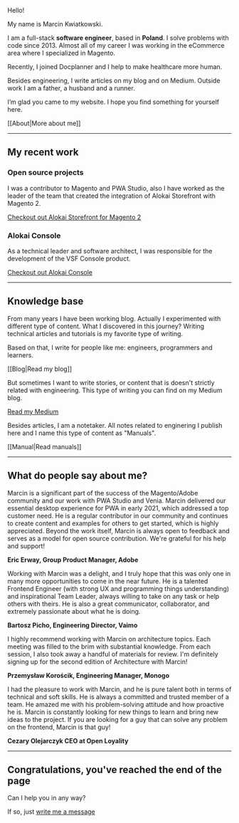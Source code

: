 Hello!

My name is Marcin Kwiatkowski.

I am a full-stack **software engineer**, based in **Poland**. I solve problems with code since 2013. Almost all of my career I was working in the eCommerce area where I specialized in Magento.

Recently, I joined Docplanner and I help to make healthcare more human.

Besides engineering, I write articles on my blog and on Medium. Outside work I am a father, a husband and a runner.

I’m glad you came to my website. I hope you find something for yourself here.

[[About|More about me]]

---

## My recent work

### Open source projects

I was a contributor to Magento and PWA Studio, also I have worked as the leader of the team that created the integration of Alokai Storefront with Magento 2.

[Checkout out Alokai Storefront for Magento 2](https://alokai.com/pwa-for-magento)

### Alokai Console
  
As a technical leader and software architect, I was responsible for the development of the VSF Console product.

[Checkout out Alokai Console](https://alokai.com/product/console)

---

## Knowledge base

From many years I have been working blog. Actually I experimented with different type of content. What I discovered in this journey? Writing technical articles and tutorials is my favorite type of writing.

Based on that, I write for people like me: engineers, programmers and learners.

[[Blog|Read my blog]]

But sometimes I want to write stories, or content that is doesn't strictly related with engineering. This type of writing you can find on my Medium blog.

[Read my Medium](https://medium.com/@frodigo)

Besides articles, I am a notetaker. All notes related to enginering I publish here and I name this type of content as "Manuals".

[[Manual|Read manuals]]

---

## What do people say about me?

Marcin is a significant part of the success of the Magento/Adobe community and our work with PWA Studio and Venia. Marcin delivered our essential desktop experience for PWA in early 2021, which addressed a top customer need. He is a regular contributor in our community and continues to create content and examples for others to get started, which is highly appreciated. Beyond the work itself, Marcin is always open to feedback and serves as a model for open source contribution. We're grateful for his help and support!

**Eric Erway, Group Product Manager, Adobe**

Working with Marcin was a delight, and I truly hope that this was only one in many more opportunities to come in the near future. He is a talented Frontend Engineer (with strong UX and programming things understanding) and inspirational Team Leader, always willing to take on any task or help others with theirs. He is also a great communicator, collaborator, and extremely passionate about what he is doing.

**Bartosz Picho, Engineering Director, Vaimo**

I highly recommend working with Marcin on architecture topics. Each meeting was filled to the brim with substantial knowledge. From each session, I also took away a handful of materials for review. I'm definitely signing up for the second edition of Architecture with Marcin!

**Przemysław Korościk, Engineering Manager, Monogo**

I had the pleasure to work with Marcin, and he is pure talent both in terms of technical and soft skills. He is always a committed and trusted member of a team. He amazed me with his problem-solving attitude and how proactive he is. Marcin is constantly looking for new things to learn and bring new ideas to the project. If you are looking for a guy that can solve any problem on the frontend, Marcin is that guy!

**Cezary Olejarczyk CEO at Open Loyality**

---

## Congratulations, you've reached the end of the page

Can I help you in any way?

If so, just [write me a message](mailto:marcin@frodigo.com)
